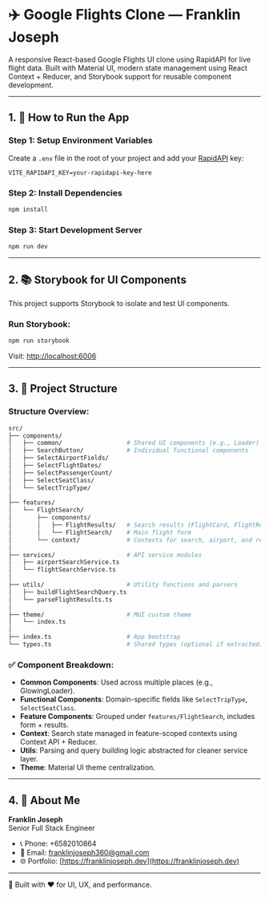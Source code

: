 # ✈️ Google Flights Clone — Franklin Joseph

A responsive React-based Google Flights UI clone using RapidAPI for live flight data. Built with Material UI, modern state management using React Context + Reducer, and Storybook support for reusable component development.

---

## 1. 🚀 How to Run the App

### Step 1: Setup Environment Variables

Create a `.env` file in the root of your project and add your [RapidAPI](https://rapidapi.com/apiheya/api/sky-scrapper) key:

```env
VITE_RAPIDAPI_KEY=your-rapidapi-key-here
```

### Step 2: Install Dependencies

```bash
npm install
```

### Step 3: Start Development Server

```bash
npm run dev
```

---

## 2. 📚 Storybook for UI Components

This project supports Storybook to isolate and test UI components.

### Run Storybook:

```bash
npm run storybook
```

Visit: [http://localhost:6006](http://localhost:6006)

---

## 3. 📁 Project Structure

### Structure Overview:

```bash
src/
├── components/
│   ├── common/                  # Shared UI components (e.g., Loader)
│   ├── SearchButton/            # Individual functional components
│   ├── SelectAirportFields/
│   ├── SelectFlightDates/
│   ├── SelectPassengerCount/
│   ├── SelectSeatClass/
│   └── SelectTripType/
│
├── features/
│   └── FlightSearch/
│       ├── components/
│       │   ├── FlightResults/   # Search results (FlightCard, FlightResult)
│       │   └── FlightSearch/    # Main flight form
│       └── context/             # Contexts for search, airport, and results
│
├── services/                    # API service modules
│   ├── airportSearchService.ts
│   └── flightSearchService.ts
│
├── utils/                       # Utility functions and parsers
│   ├── buildFlightSearchQuery.ts
│   └── parseFlightResults.ts
│
├── theme/                       # MUI custom theme
│   └── index.ts
│
├── index.ts                     # App bootstrap
└── types.ts                     # Shared types (optional if extracted)
```

### ✅ Component Breakdown:

- **Common Components**: Used across multiple places (e.g., GlowingLoader).
- **Functional Components**: Domain-specific fields like `SelectTripType`, `SelectSeatClass`.
- **Feature Components**: Grouped under `features/FlightSearch`, includes form + results.
- **Context**: Search state managed in feature-scoped contexts using Context API + Reducer.
- **Utils**: Parsing and query building logic abstracted for cleaner service layer.
- **Theme**: Material UI theme centralization.

---

## 4. 👤 About Me

**Franklin Joseph**  
Senior Full Stack Engineer

- 📞 Phone: +6582010864  
- 📧 Email: franklinjoseph360@gmail.com  
- 🌐 Portfolio: [https://franklinjoseph.dev](https://franklinjoseph.dev)

---

🛫 Built with ❤️ for UI, UX, and performance.